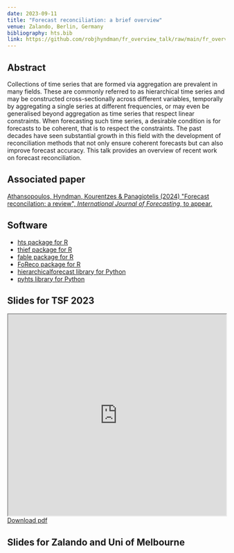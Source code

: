 ```yaml
---
date: 2023-09-11
title: "Forecast reconciliation: a brief overview"
venue: Zalando, Berlin, Germany
bibliography: hts.bib
link: https://github.com/robjhyndman/fr_overview_talk/raw/main/fr_overview.pdf
---
```


## Abstract

Collections of time series that are formed via aggregation are prevalent in many fields. These are commonly referred to as hierarchical time series and may be constructed cross-sectionally across different variables, temporally by aggregating a single series at different frequencies, or may even be generalised beyond aggregation as time series that respect linear constraints. When forecasting such time series, a desirable condition is for forecasts to be coherent, that is to respect the constraints. The past decades have seen substantial growth in this field with the development of reconciliation methods that not only ensure coherent forecasts but can also improve forecast accuracy. This talk provides an overview of recent work on forecast reconciliation.

## Associated paper

[Athansopoulos, Hyndman, Kourentzes & Panagiotelis (2024) "Forecast reconcilation: a review", *International Journal of Forecasting*, to appear.](https://robjhyndman.com/publications/hfreview.html)


## Software

* [hts package for R](https://pkg.earo.me/hts/)
* [thief package for R](http://pkg.robjhyndman.com/thief/)
* [fable package for R](https://fable.tidyverts.org)
* [FoReco package for R](https://danigiro.github.io/FoReco/)
* [hierarchicalforecast library for Python](https://nixtla.github.io/hierarchicalforecast/)
* [pyhts library for Python](https://angelpone.github.io/)

## Slides for TSF 2023

<iframe src="https://docs.google.com/gview?url=$link$&embedded=true"  width="100%" height=465></iframe>
<a href="https://github.com/robjhyndman/fr_overview_talk/raw/main/fr_tsf2023.pdf" class="badge badge-small badge-red">Download pdf</a>

## Slides for Zalando and Uni of Melbourne
